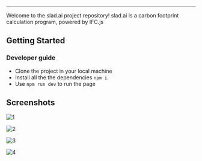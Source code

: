 

<hr>

Welcome to the slad.ai project repository! slad.ai is a carbon footprint calculation program, powered by IFC.js

## Getting Started

### Developer guide
- Clone the project in your local machine
- Install all the the dependencies `npm i`.
- Use `npm run dev` to run the page

## Screenshots

![1](https://github.com/Curiosit/master-bim-software-developer/assets/17218693/113dfde7-2ee5-41b6-9082-2ad7614e90ed)

![2](https://github.com/Curiosit/master-bim-software-developer/assets/17218693/4820253f-1be8-449c-863a-f83e1099ffe4)

![3](https://github.com/Curiosit/master-bim-software-developer/assets/17218693/3e606fa4-cf0b-42b0-b964-dd2859bca2fe)

![4](https://github.com/Curiosit/master-bim-software-developer/assets/17218693/4ff87359-f6c2-499d-94b3-7ff95cdbe29b)
